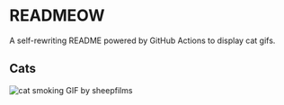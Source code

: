 # READMEOW

A self-rewriting README powered by GitHub Actions to display cat gifs.

## Cats

![cat smoking GIF by sheepfilms](https://media0.giphy.com/media/l0ExdMHUDKteztyfe/200.gif?cid=9acd02dae8chpujjwe4itinzbkjgh9gx5n80mbv1tsl0nqt3&ep=v1_gifs_search&rid=200.gif&ct=g)
